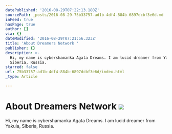```yaml
---
datePublished: '2016-08-29T07:22:13.180Z'
sourcePath: _posts/2016-08-29-75b33757-ad1b-4df4-884b-6897dcbf3e6d.md
inFeed: true
hasPage: true
author: []
via: {}
dateModified: '2016-08-29T07:21:56.323Z'
title: 'About Dreamers Network '
publisher: {}
description: >-
  Hi, my name is cybershamanka Agata Dreams. I am lucid dreamer from Yakuia,
  Siberia, Russia.
starred: false
url: 75b33757-ad1b-4df4-884b-6897dcbf3e6d/index.html
_type: Article

---
```

# About Dreamers Network ![](https://the-grid-user-content.s3-us-west-2.amazonaws.com/e36705cd-0683-40b2-9167-3c3ec66de81b.gif)

Hi, my name is cybershamanka Agata Dreams. I am lucid dreamer from Yakuia, Siberia, Russia.